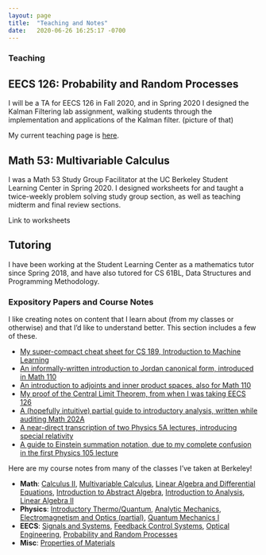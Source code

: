 ```yaml
---
layout: page
title:  "Teaching and Notes"
date:   2020-06-26 16:25:17 -0700
---
```

### Teaching

## EECS 126: Probability and Random Processes
I will be a TA for EECS 126 in Fall 2020, and in Spring 2020 I designed the Kalman Filtering lab assignment, walking students through the implementation and applications of the Kalman filter. (picture of that)

My current teaching page is [here](eecs126.html).

## Math 53: Multivariable Calculus
I was a Math 53 Study Group Facilitator at the UC Berkeley Student Learning Center in Spring 2020. I designed worksheets for and taught a twice-weekly problem solving study group section, as well as teaching midterm and final review sections.

Link to worksheets

## Tutoring
I have been working at the Student Learning Center as a mathematics tutor since Spring 2018, and have also tutored for CS 61BL, Data Structures and Programming Methodology.

### Expository Papers and Course Notes

I like creating notes on content that I learn about (from my classes or otherwise) and that I’d like to understand better. This section includes a few of these.

- [My super-compact cheat sheet for CS 189, Introduction to Machine Learning](expository/CS189_Cheat_Sheet_Master.pdf)
- [An informally-written introduction to Jordan canonical form, introduced in Math 110](expository/jordan_intuitive.pdf)
- [An introduction to adjoints and inner product spaces, also for Math 110](expository/adjoints_ips.pdf)
- [My proof of the Central Limit Theorem, from when I was taking EECS 126](expository/clt.pdf)
- [A (hopefully intuitive) partial guide to introductory analysis, written while auditing Math 202A](expository/analysis.pdf)
- [A near-direct transcription of two Physics 5A lectures, introducing special relativity](expository/Relativity.pdf)
- [A guide to Einstein summation notation, due to my complete confusion in the first Physics 105 lecture](expository/einstein.pdf)

Here are my course notes from many of the classes I’ve taken at Berkeley!

- **Math**: [Calculus II](notes/math1b.pdf), [Multivariable Calculus](notes/math53.pdf), [Linear Algebra and Differential Equations](notes/math54.pdf), [Introduction to Abstract Algebra](notes/math113.pdf), [Introduction to Analysis](notes/math104.pdf), [Linear Algebra II](notes/math110.pdf)
- **Physics**: [Introductory Thermo/Quantum](notes/physics5c.pdf), [Analytic Mechanics](notes/physics105.pdf), [Electromagnetism and Optics (partial)](notes/physics110a.pdf), [Quantum Mechanics I](notes/physics137a.pdf)
- **EECS**: [Signals and Systems](notes/ee120.pdf), [Feedback Control Systems](notes/eec128.pdf), [Optical Engineering](notes/ee118.pdf), [Probability and Random Processes](notes/eecs126.pdf)
- **Misc**: [Properties of Materials](notes/mse45.pdf)
